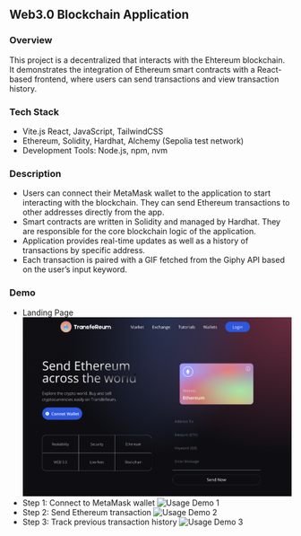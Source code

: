 ## Web3.0 Blockchain Application

### Overview
This project is a decentralized that interacts with the Ehtereum blockchain. It  demonstrates the integration of Ethereum smart contracts with a React-based frontend, where users can send transactions and view transaction history.

### Tech Stack
- Vite.js React, JavaScript, TailwindCSS
- Ethereum, Solidity, Hardhat, Alchemy (Sepolia test network)
- Development Tools: Node.js, npm, nvm

### Description
- Users can connect their MetaMask wallet to the application to start interacting with the blockchain. They can send Ethereum transactions to other addresses directly from the app.
- Smart contracts are written in Solidity and managed by Hardhat. They are responsible for the core blockchain logic of the application.
- Application provides real-time updates as well as a history of transactions by specific address. 
- Each transaction is paired with a GIF fetched from the Giphy API based on the user’s input keyword.

### Demo
- Landing Page
![Landing](./demo/landing.png)
- Step 1: Connect to MetaMask wallet
![Usage Demo 1](./demo/demo1v2.gif)
- Step 2: Send Ethereum transaction
![Usage Demo 2](./demo/demo2v2.gif)
- Step 3: Track previous transaction history
![Usage Demo 3](./demo/demo3v2.gif)